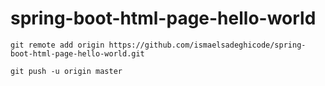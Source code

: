 # spring-boot-html-page-hello-world


````
git remote add origin https://github.com/ismaelsadeghicode/spring-boot-html-page-hello-world.git

git push -u origin master
